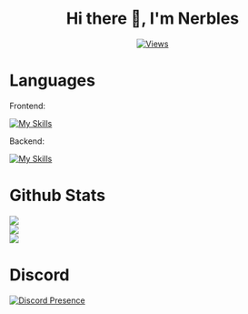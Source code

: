 <h1 align="center">
Hi there 👋, I'm Nerbles
</h1>   
<div align="center">          
  
  [![Views](https://komarev.com/ghpvc/?username=Nerbles1&color=blueviolet&style=for-the-badge)](https://komarev.com)       
</div>    

# Languages  
Frontend:  

[![My Skills](https://skillicons.dev/icons?i=js,html,css)](https://skillicons.dev)

Backend:  

[![My Skills](https://skillicons.dev/icons?i=nodejs,mongodb,java)](https://skillicons.dev)   

# Github Stats    
![](https://github-readme-stats.vercel.app/api?username=Nerbles1&show_icons=true&theme=radical)   
![](https://github-readme-streak-stats.herokuapp.com/?user=Nerbles1&theme=radical&hide_border=false)<br/>
![](https://github-readme-stats.vercel.app/api/top-langs/?username=Nerbles1&theme=radical&hide_border=false&include_all_commits=false&count_private=false&layout=compact)    

# Discord   

[![Discord Presence](https://lanyard.cnrad.dev/api/477572353602224160)](https://discord.com/users/477572353602224160)   
